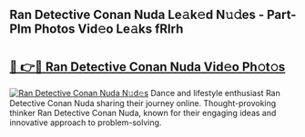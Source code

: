 ## Ran Detective Conan Nuda Le𝚊k𝚎d N𝚞𝚍es - Part-Plm Photos Vid𝚎o Le𝚊ks fRlrh

# <h2><a href="http://fbd0o5.evod.top/?m=Ran+Detective+Conan+Nuda">🔗 👉🔴 Ran Detective Conan Nuda Vid𝚎o Ph𝚘t𝚘s</a></h2>

[![Ran Detective Conan Nuda N𝚞d𝚎s](https://i.imgur.com/8V9OHl7.gif)](http://fbd0o5.evod.top/?m=Ran+Detective+Conan+Nuda)
Dance and lifestyle enthusiast Ran Detective Conan Nuda sharing their journey online. Thought-provoking thinker Ran Detective Conan Nuda, known for their engaging ideas and innovative approach to problem-solving. 
